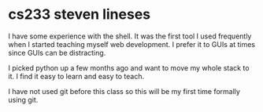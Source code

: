 # cs233 steven lineses

I have some experience with the shell. It was the first tool I used frequently when I started teaching myself web
development. I prefer it to GUIs at times since GUIs can be distracting.

I picked python up a few months ago and want to move my whole stack to it. I find it easy to learn and easy to teach.

I have not used git before this class so this will be my first time formally using git.